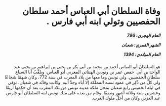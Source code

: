 <h1 dir="rtl">وفاة السلطان أبي العباس أحمد سلطان الحفصيين وتولي ابنه أبي فارس .</h1>

<h5 dir="rtl">العام الهجري:  796

الشهر القمري: شعبان

العام الميلادي: 1394</h5>

<p dir="rtl">هو السلطانُ أبو العباس أحمد بن محمد بن أبي بكر بن يحيى بن إبراهيم بن يحيى عبد الواحد بن أبي  حفص عمر بن ونودين الهنتاتي المغربي أبو العباس، ويلقَّبُ أبا السباع سلطان الحفصيين. ولي تونسَ وما معها من بلاد المغرب في سنة 772، وكان شهمًا شجاعًا ولي كلَّ من ذُكِر في عمود نسبه المملكة إلا أباه وجدَّ أبيه, وكانت وفاتُه في شعبان، توفي في ليلة الخميس رابع شعبان بمحل ملكه مدينة تونس من بلاد المغرب بعد أن حكمها أربعًا وعشرين سنة وثلاثة أشهر ونصفًا، وقام من بعده على ملك تونس ابنه السلطان أبو فارس عبد العزيز، وكان من أجَلِّ ملوك الغرب.</p></br>
